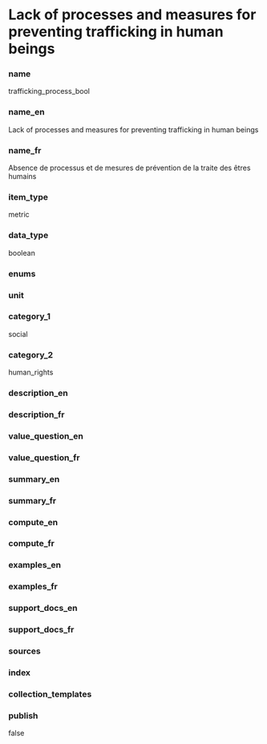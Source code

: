 
# Lack of processes and measures for preventing trafficking in human beings

### name

trafficking_process_bool

### name_en

Lack of processes and measures for preventing trafficking in human beings

### name_fr

Absence de processus et de mesures de prévention de la traite des êtres humains

### item_type

metric

### data_type

boolean

### enums



### unit



### category_1

social

### category_2

human_rights

### description_en




### description_fr




### value_question_en

 

### value_question_fr

 

### summary_en



### summary_fr



### compute_en



### compute_fr



### examples_en



### examples_fr



### support_docs_en



### support_docs_fr



### sources


### index


### collection_templates


### publish

false


            
